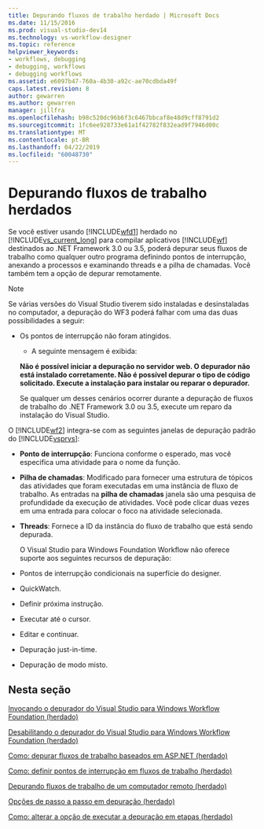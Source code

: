 ```yaml
---
title: Depurando fluxos de trabalho herdado | Microsoft Docs
ms.date: 11/15/2016
ms.prod: visual-studio-dev14
ms.technology: vs-workflow-designer
ms.topic: reference
helpviewer_keywords:
- workflows, debugging
- debugging, workflows
- debugging workflows
ms.assetid: e6097b47-760a-4b30-a92c-ae70cdbda49f
caps.latest.revision: 8
author: gewarren
ms.author: gewarren
manager: jillfra
ms.openlocfilehash: b98c520dc96b6f3c6467bbcaf8e48d9cff8791d2
ms.sourcegitcommit: 1fc6ee928733e61a1f42782f832ead9f7946d00c
ms.translationtype: MT
ms.contentlocale: pt-BR
ms.lasthandoff: 04/22/2019
ms.locfileid: "60048730"
---
```

# <a name="debugging-legacy-workflows"></a>Depurando fluxos de trabalho herdados
Se você estiver usando [!INCLUDE[wfd1](../includes/wfd1-md.md)] herdado no [!INCLUDE[vs_current_long](../includes/vs-current-long-md.md)] para compilar aplicativos [!INCLUDE[wf](../includes/wf-md.md)] destinados ao .NET Framework 3.0 ou 3.5, poderá depurar seus fluxos de trabalho como qualquer outro programa definindo pontos de interrupção, anexando a processos e examinando threads e a pilha de chamadas. Você também tem a opção de depurar remotamente.  
  
> [!NOTE]
>  Se várias versões do Visual Studio tiverem sido instaladas e desinstaladas no computador, a depuração do WF3 poderá falhar com uma das duas possibilidades a seguir:  
> 
> - Os pontos de interrupção não foram atingidos.  
>   - A seguinte mensagem é exibida:  
> 
>   **Não é possível iniciar a depuração no servidor web. O depurador não está instalado corretamente.  Não é possível depurar o tipo de código solicitado.  Execute a instalação para instalar ou reparar o depurador.**  
> 
>   Se qualquer um desses cenários ocorrer durante a depuração de fluxos de trabalho do .NET Framework 3.0 ou 3.5, execute um reparo da instalação do Visual Studio.  
  
 O [!INCLUDE[wf2](../includes/wf2-md.md)] integra-se com as seguintes janelas de depuração padrão do [!INCLUDE[vsprvs](../includes/vsprvs-md.md)]:  
  
- **Ponto de interrupção**: Funciona conforme o esperado, mas você especifica uma atividade para o nome da função.  
  
- **Pilha de chamadas**: Modificado para fornecer uma estrutura de tópicos das atividades que foram executadas em uma instância de fluxo de trabalho. As entradas na **pilha de chamadas** janela são uma pesquisa de profundidade da execução de atividades. Você pode clicar duas vezes em uma entrada para colocar o foco na atividade selecionada.  
  
- **Threads**: Fornece a ID da instância do fluxo de trabalho que está sendo depurada.  
  
  O Visual Studio para Windows Foundation Workflow não oferece suporte aos seguintes recursos de depuração:  
  
- Pontos de interrupção condicionais na superfície do designer.  
  
- QuickWatch.  
  
- Definir próxima instrução.  
  
- Executar até o cursor.  
  
- Editar e continuar.  
  
- Depuração just-in-time.  
  
- Depuração de modo misto.  
  
## <a name="in-this-section"></a>Nesta seção  
 [Invocando o depurador do Visual Studio para Windows Workflow Foundation (herdado)](../workflow-designer/invoking-the-visual-studio-debugger-for-windows-workflow-foundation-legacy.md)  
  
 [Desabilitando o depurador do Visual Studio para Windows Workflow Foundation (herdado)](../workflow-designer/disabling-the-visual-studio-debugger-for-windows-workflow-foundation-legacy.md)  
  
 [Como: depurar fluxos de trabalho baseados em ASP.NET (herdado)](../workflow-designer/how-to-debug-aspnet-based-workflows-legacy.md)  
  
 [Como: definir pontos de interrupção em fluxos de trabalho (herdado)](../workflow-designer/how-to-set-breakpoints-in-workflows-legacy.md)  
  
 [Depurando fluxos de trabalho de um computador remoto (herdado)](../workflow-designer/debugging-workflows-from-a-remote-computer-legacy.md)  
  
 [Opções de passo a passo em depuração (herdado)](../workflow-designer/debug-stepping-options-legacy.md)  
  
 [Como: alterar a opção de executar a depuração em etapas (herdado)](../workflow-designer/how-to-change-the-debug-stepping-option-legacy.md)